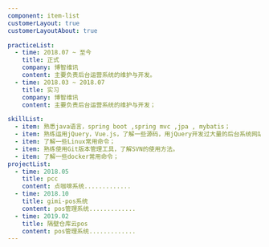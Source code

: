 ```yaml
---
component: item-list
customerLayout: true
customerLayoutAbout: true

practiceList:
  - time: 2018.07 ~ 至今
    title: 正式
    company: 博智维讯
    content: 主要负责后台运营系统的维护与开发。
  - time: 2018.03 ~ 2018.07
    title: 实习
    company: 博智维讯
    content: 主要负责后台运营系统的维护与开发；

skillList:
  - item: 熟悉java语言，spring boot ,spring mvc ,jpa , mybatis；
  - item: 熟练运用jQuery，Vue.js，了解一些源码，用jQuery开发过大量的后台系统网站；
  - item: 了解一些Linux常用命令；
  - item: 熟练使用Git版本管理工具，了解SVN的使用方法。
  - item: 了解一些docker常用命令；
projectList:
  - time: 2018.05
    title: pcc
    content: 点咖啡系统.............
  - time: 2018.10
    title: gimi-pos系统
    content: pos管理系统.............
  - time: 2019.02
    title: 隔壁仓库云pos
    content: pos管理系统.............
---
```

